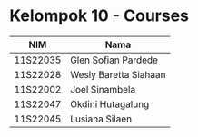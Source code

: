 # Kelompok 10 - Courses

| NIM      | Nama                  |
|----------|-----------------------|
| 11S22035 | Glen Sofian Pardede   |
| 11S22028 | Wesly Baretta Siahaan |
| 11S22002 | Joel Sinambela        |
| 11S22047 | Okdini Hutagalung     |
| 11S22045 | Lusiana Silaen        |

